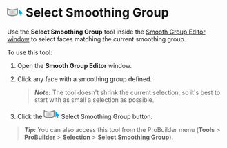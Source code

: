 # ![Select By Smoothing Group tool](images/icons/Selection_SelectBySmoothingGroup.png) Select Smoothing Group

Use the **Select Smoothing Group** tool inside the [Smooth Group Editor window](smoothing-groups.md) to select faces matching the current smoothing group. 

To use this tool: 

1. Open the **Smooth Group Editor** window. 

2. Click any face with a smoothing group defined. 

	> ***Note:*** The tool doesn't shrink the current selection, so it's best to start with as small a selection as possible.

3. Click the ![Select By Smoothing Group tool](images/icons/Selection_SelectBySmoothingGroup.png) Select Smoothing Group button. 

> ***Tip:*** You can also access this tool from the ProBuilder menu (**Tools** > **ProBuilder** > **Selection** > **Select Smoothing Group**).



